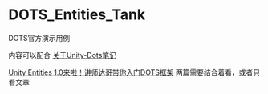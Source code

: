 # DOTS_Entities_Tank
DOTS官方演示用例

内容可以配合
[关于Unity-Dots笔记](https://blog.csdn.net/qq_44737182/article/details/134064693)

[Unity Entities 1.0来啦！讲师达哥带你入门DOTS框架](https://www.bilibili.com/video/BV1i14y177Ny/?share_source=copy_web&vd_source=c8fd8a987dd50aa4d450e85a9cecc98e)
两篇需要结合着看，或者只看文章
